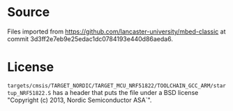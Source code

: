 # Source

Files imported from https://github.com/lancaster-university/mbed-classic
at commit 3d3ff2e7eb9e25edac1dc0784193e440d86aeda6.

# License

`targets/cmsis/TARGET_NORDIC/TARGET_MCU_NRF51822/TOOLCHAIN_GCC_ARM/startup_NRF51822.S`
has a header that puts the file under a BSD license
"Copyright (c) 2013, Nordic Semiconductor ASA`".
